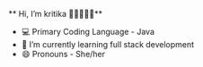    ** Hi, I’m kritika 👩🏻‍💻👋🏻**

- 💻 Primary Coding Language - Java
- 🌱 I’m currently learning full stack development
- 😄 Pronouns - She/her

<!---
kritikakaura1518/kritikakaura1518 is a ✨ special ✨ repository because its `README.md` (this file) appears on your GitHub profile.
You can click the Preview link to take a look at your changes.
--->
